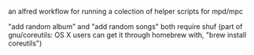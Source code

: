 an alfred workflow for running a colection of helper scripts for mpd/mpc

"add random album" and "add random songs" both require shuf (part of gnu/coreutils: OS X users can get it through homebrew with, "brew install coreutils")